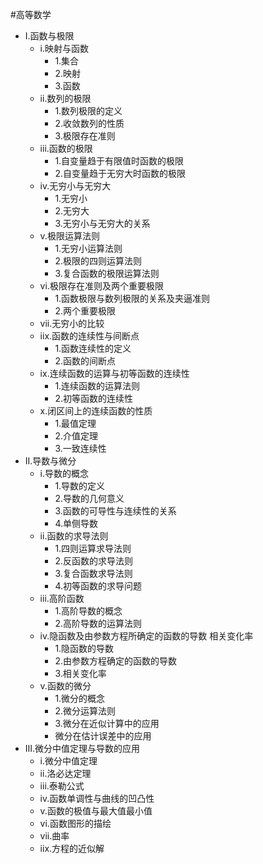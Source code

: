 #高等数学

- I.函数与极限
  * i.映射与函数
    - 1.集合
    - 2.映射
    - 3.函数
  * ii.数列的极限
    - 1.数列极限的定义
    - 2.收敛数列的性质
    - 3.极限存在准则
  * iii.函数的极限
    - 1.自变量趋于有限值时函数的极限
    - 2.自变量趋于无穷大时函数的极限
  * iv.无穷小与无穷大
    - 1.无穷小
    - 2.无穷大
    - 3.无穷小与无穷大的关系
  * v.极限运算法则
    - 1.无穷小运算法则
    - 2.极限的四则运算法则
    - 3.复合函数的极限运算法则
  * vi.极限存在准则及两个重要极限
    - 1.函数极限与数列极限的关系及夹逼准则
    - 2.两个重要极限
  * vii.无穷小的比较
  * iix.函数的连续性与间断点
    - 1.函数连续性的定义
    - 2.函数的间断点
  * ix.连续函数的运算与初等函数的连续性
    - 1.连续函数的运算法则
    - 2.初等函数的连续性
  * x.闭区间上的连续函数的性质
    - 1.最值定理
    - 2.介值定理
    - 3.一致连续性
- II.导数与微分
  * i.导数的概念
    - 1.导数的定义
    - 2.导数的几何意义
    - 3.函数的可导性与连续性的关系
    - 4.单侧导数
  * ii.函数的求导法则
    - 1.四则运算求导法则
    - 2.反函数的求导法则
    - 3.复合函数求导法则
    - 4.初等函数的求导问题
  * iii.高阶函数
    - 1.高阶导数的概念
    - 2.高阶导数的运算法则
  * iv.隐函数及由参数方程所确定的函数的导数 相关变化率
    - 1.隐函数的导数
    - 2.由参数方程确定的函数的导数
    - 3.相关变化率
  * v.函数的微分
    - 1.微分的概念
    - 2.微分运算法则
    - 3.微分在近似计算中的应用
    - 微分在估计误差中的应用
- III.微分中值定理与导数的应用
  * i.微分中值定理
  * ii.洛必达定理
  * iii.泰勒公式
  * iv.函数单调性与曲线的凹凸性
  * v.函数的极值与最大值最小值
  * vi.函数图形的描绘
  * vii.曲率
  * iix.方程的近似解

